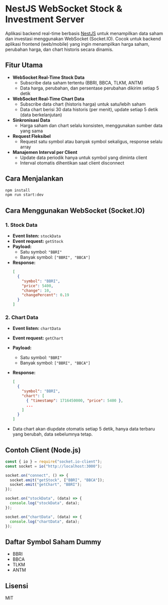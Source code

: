 # NestJS WebSocket Stock & Investment Server

Aplikasi backend real-time berbasis [NestJS](https://nestjs.com/) untuk menampilkan data saham dan investasi menggunakan WebSocket (Socket.IO). Cocok untuk backend aplikasi frontend (web/mobile) yang ingin menampilkan harga saham, perubahan harga, dan chart historis secara dinamis.

## Fitur Utama

- **WebSocket Real-Time Stock Data**
  - Subscribe data saham tertentu (BBRI, BBCA, TLKM, ANTM)
  - Data harga, perubahan, dan persentase perubahan dikirim setiap 5 detik
- **WebSocket Real-Time Chart Data**
  - Subscribe data chart (historis harga) untuk satu/lebih saham
  - Data chart berisi 30 data historis (per menit), update setiap 5 detik (data berkelanjutan)
- **Sinkronisasi Data**
  - Harga saham dan chart selalu konsisten, menggunakan sumber data yang sama
- **Request Fleksibel**
  - Request satu symbol atau banyak symbol sekaligus, response selalu array
- **Manajemen Interval per Client**
  - Update data periodik hanya untuk symbol yang diminta client
  - Interval otomatis dihentikan saat client disconnect

## Cara Menjalankan

```bash
npm install
npm run start:dev
```

## Cara Menggunakan WebSocket (Socket.IO)

### 1. Stock Data
- **Event listen:** `stockData`
- **Event request:** `getStock`
- **Payload:**
  - Satu symbol: `"BBRI"`
  - Banyak symbol: `["BBRI", "BBCA"]`
- **Response:**
  ```json
  [
    {
      "symbol": "BBRI",
      "price": 5400,
      "change": 10,
      "changePercent": 0.19
    }
  ]
  ```

### 2. Chart Data
- **Event listen:** `chartData`
- **Event request:** `getChart`
- **Payload:**
  - Satu symbol: `"BBRI"`
  - Banyak symbol: `["BBRI", "BBCA"]`
- **Response:**
  ```json
  [
    {
      "symbol": "BBRI",
      "chart": [
        { "timestamp": 1716450000, "price": 5400 },
        ...
      ]
    }
  ]
  ```

- Data chart akan diupdate otomatis setiap 5 detik, hanya data terbaru yang berubah, data sebelumnya tetap.

## Contoh Client (Node.js)
```js
const { io } = require("socket.io-client");
const socket = io("http://localhost:3000");

socket.on("connect", () => {
  socket.emit("getStock", ["BBRI", "BBCA"]);
  socket.emit("getChart", "BBRI");
});

socket.on("stockData", (data) => {
  console.log("stockData", data);
});

socket.on("chartData", (data) => {
  console.log("chartData", data);
});
```

## Daftar Symbol Saham Dummy
- BBRI
- BBCA
- TLKM
- ANTM

## Lisensi
MIT
